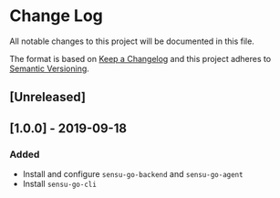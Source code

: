 # Change Log
All notable changes to this project will be documented in this file.

The format is based on [Keep a Changelog](http://keepachangelog.com/)
and this project adheres to [Semantic Versioning](http://semver.org/).

## [Unreleased]

## [1.0.0] - 2019-09-18
### Added
- Install and configure `sensu-go-backend` and `sensu-go-agent`
- Install `sensu-go-cli`
